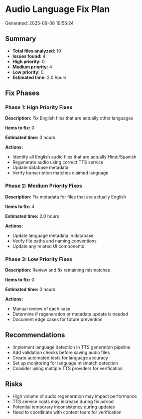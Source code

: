 # Audio Language Fix Plan

Generated: 2025-09-08 19:55:24

## Summary

- **Total files analyzed:** 10
- **Issues found:** 4
- **High priority:** 0
- **Medium priority:** 4
- **Low priority:** 0
- **Estimated time:** 2.0 hours

## Fix Phases

### Phase 1: High Priority Fixes

**Description:** Fix English files that are actually other languages

**Items to fix:** 0

**Estimated time:** 0 hours

**Actions:**
- Identify all English audio files that are actually Hindi/Spanish
- Regenerate audio using correct TTS service
- Update database metadata
- Verify transcription matches claimed language

### Phase 2: Medium Priority Fixes

**Description:** Fix metadata for files that are actually English

**Items to fix:** 4

**Estimated time:** 2.0 hours

**Actions:**
- Update language metadata in database
- Verify file paths and naming conventions
- Update any related UI components

### Phase 3: Low Priority Fixes

**Description:** Review and fix remaining mismatches

**Items to fix:** 0

**Estimated time:** 0 hours

**Actions:**
- Manual review of each case
- Determine if regeneration or metadata update is needed
- Document edge cases for future prevention

## Recommendations

- Implement language detection in TTS generation pipeline
- Add validation checks before saving audio files
- Create automated tests for language accuracy
- Set up monitoring for language mismatch detection
- Consider using multiple TTS providers for verification

## Risks

- High volume of audio regeneration may impact performance
- TTS service costs may increase during fix period
- Potential temporary inconsistency during updates
- Need to coordinate with content team for verification

